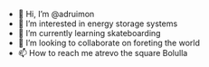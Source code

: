 - 👋 Hi, I’m @adruimon
- 👀 I’m interested in energy storage systems
- 🌱 I’m currently learning skateboarding
- 💞️ I’m looking to collaborate on foreting the world
- 📫 How to reach me atrevo the square Bolulla

<!---
adruimon/adruimon is a ✨ special ✨ repository because its `README.md` (this file) appears on your GitHub profile.
You can click the Preview link to take a look at your changes.
--->
